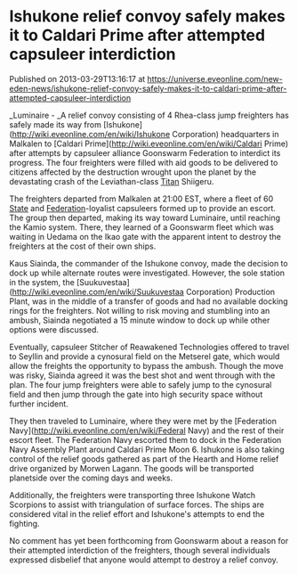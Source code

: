 # Ishukone relief convoy safely makes it to Caldari Prime after attempted capsuleer interdiction
Published on 2013-03-29T13:16:17 at https://universe.eveonline.com/new-eden-news/ishukone-relief-convoy-safely-makes-it-to-caldari-prime-after-attempted-capsuleer-interdiction

_Luminaire - _A relief convoy consisting of 4 Rhea-class jump freighters has safely made its way from [Ishukone](http://wiki.eveonline.com/en/wiki/Ishukone Corporation) headquarters in Malkalen to [Caldari Prime](http://wiki.eveonline.com/en/wiki/Caldari Prime) after attempts by capsuleer alliance Goonswarm Federation to interdict its progress. The four freighters were filled with aid goods to be delivered to citizens affected by the destruction wrought upon the planet by the devastating crash of the Leviathan-class [Titan](http://wiki.eveonline.com/en/wiki/Titan) Shiigeru.

The freighters departed from Malkalen at 21:00 EST, where a fleet of 60 [State](http://wiki.eveonline.com/en/wiki/Caldari) and [Federation](http://wiki.eveonline.com/en/wiki/Gallente)-loyalist capsuleers formed up to provide an escort. The group then departed, making its way toward Luminaire, until reaching the Kamio system. There, they learned of a Goonswarm fleet which was waiting in Uedama on the Ikao gate with the apparent intent to destroy the freighters at the cost of their own ships.

Kaus Siainda, the commander of the Ishukone convoy, made the decision to dock up while alternate routes were investigated. However, the sole station in the system, the [Suukuvestaa](http://wiki.eveonline.com/en/wiki/Suukuvestaa Corporation) Production Plant, was in the middle of a transfer of goods and had no available docking rings for the freighters. Not willing to risk moving and stumbling into an ambush, Siainda negotiated a 15 minute window to dock up while other options were discussed.

Eventually, capsuleer Stitcher of Reawakened Technologies offered to travel to Seyllin and provide a cynosural field on the Metserel gate, which would allow the freights the opportunity to bypass the ambush. Though the move was risky, Siainda agreed it was the best shot and went through with the plan. The four jump freighters were able to safely jump to the cynosural field and then jump through the gate into high security space without further incident.

They then traveled to Luminaire, where they were met by the [Federation Navy](http://wiki.eveonline.com/en/wiki/Federal Navy) and the rest of their escort fleet. The Federation Navy escorted them to dock in the Federation Navy Assembly Plant around Caldari Prime Moon 6. Ishukone is also taking control of the relief goods gathered as part of the Hearth and Home relief drive organized by Morwen Lagann. The goods will be transported planetside over the coming days and weeks.

Additionally, the freighters were transporting three Ishukone Watch Scorpions to assist with triangulation of surface forces. The ships are considered vital in the relief effort and Ishukone's attempts to end the fighting.

No comment has yet been forthcoming from Goonswarm about a reason for their attempted interdiction of the freighters, though several individuals expressed disbelief that anyone would attempt to destroy a relief convoy.
